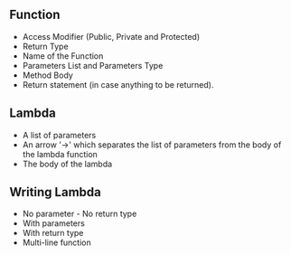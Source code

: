 ## Function

- Access Modifier (Public, Private and Protected)
- Return Type
- Name of the Function
- Parameters List and Parameters Type
- Method Body
- Return statement (in case anything to be returned).

## Lambda

- A list of parameters
- An arrow '->' which separates the list of parameters from the body of the lambda function
- The body of the lambda

## Writing Lambda

- No parameter - No return type
- With parameters
- With return type
- Multi-line function
